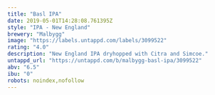 ```yaml
---
title: "Basl IPA"
date: 2019-05-01T14:28:08.761395Z
style: "IPA - New England"
brewery: "Malbygg"
image: "https://labels.untappd.com/labels/3099522"
rating: "4.0"
description: "New England IPA dryhopped with Citra and Simcoe."
untappd_url: "https://untappd.com/b/malbygg-basl-ipa/3099522"
abv: "6.5"
ibu: "0"
robots: noindex,nofollow
---
```

